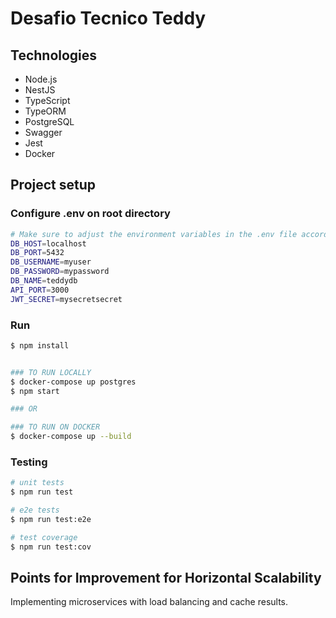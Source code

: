 # Desafio Tecnico Teddy

## Technologies

- Node.js
- NestJS
- TypeScript
- TypeORM
- PostgreSQL
- Swagger
- Jest
- Docker

## Project setup

### Configure .env on root directory

```bash
# Make sure to adjust the environment variables in the .env file according to your configuration needs.
DB_HOST=localhost
DB_PORT=5432
DB_USERNAME=myuser
DB_PASSWORD=mypassword
DB_NAME=teddydb
API_PORT=3000
JWT_SECRET=mysecretsecret
```

### Run

```bash
$ npm install


### TO RUN LOCALLY
$ docker-compose up postgres
$ npm start

### OR

### TO RUN ON DOCKER
$ docker-compose up --build
```

### Testing

```bash
# unit tests
$ npm run test

# e2e tests
$ npm run test:e2e

# test coverage
$ npm run test:cov
```

## Points for Improvement for Horizontal Scalability

Implementing microservices with load balancing and cache results.
